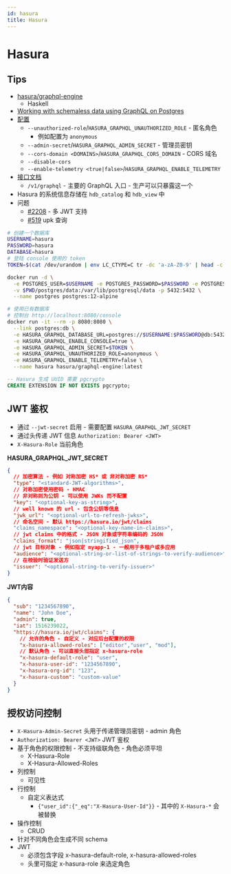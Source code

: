 ```yaml
---
id: hasura
title: Hasura
---
```


# Hasura

## Tips
* [hasura/graphql-engine](https://github.com/hasura/graphql-engine)
  * Haskell
* [Working with schemaless data using GraphQL on Postgres](https://blog.hasura.io/574a1ee2e87f)
* [配置](https://docs.hasura.io/1.0/graphql/manual/deployment/graphql-engine-flags/reference.html)
  * `--unauthorized-role`/`HASURA_GRAPHQL_UNAUTHORIZED_ROLE` - 匿名角色
    * 例如配置为 `anonymous`
  * `--admin-secret`/`HASURA_GRAPHQL_ADMIN_SECRET` - 管理员密钥
  * `--cors-domain <DOMAINS>`/`HASURA_GRAPHQL_CORS_DOMAIN` - CORS 域名
  * `--disable-cors`
  * `--enable-telemetry <true|false>`/`HASURA_GRAPHQL_ENABLE_TELEMETRY`
* [接口文档](https://docs.hasura.io/1.0/graphql/manual/api-reference/index.html)
  * `/v1/graphql` - 主要的 GraphQL 入口 - 生产可以只暴露这一个
* Hasura 的系统信息存储在 `hdb_catalog` 和 `hdb_view` 中
* 问题
  * [#2208](https://github.com/hasura/graphql-engine/issues/2208) - 多 JWT 支持
  * [#519](https://github.com/hasura/graphql-engine/issues/519) upk 查询

```bash
# 创建一个数据库
USERNAME=hasura
PASSWORD=hasura
DATABASE=hasura
# 登陆 console 使用的 token
TOKEN=$(cat /dev/urandom | env LC_CTYPE=C tr -dc 'a-zA-Z0-9' | head -c 32 | tee -)

docker run -d \
  -e POSTGRES_USER=$USERNAME -e POSTGRES_PASSWORD=$PASSWORD -e POSTGRES_DB=$DATABASE \
  -v $PWD/postgres/data:/var/lib/postgresql/data -p 5432:5432 \
  --name postgres postgres:12-alpine

# 使用已有数据库
# 控制台 http://localhost:8080/console
docker run -it --rm -p 8080:8080 \
  --link postgres:db \
  -e HASURA_GRAPHQL_DATABASE_URL=postgres://$USERNAME:$PASSWORD@db:5432/$DATABASE \
  -e HASURA_GRAPHQL_ENABLE_CONSOLE=true \
  -e HASURA_GRAPHQL_ADMIN_SECRET=$TOKEN \
  -e HASURA_GRAPHQL_UNAUTHORIZED_ROLE=anonymous \
  -e HASURA_GRAPHQL_ENABLE_TELEMETRY=false \
  --name hasura hasura/graphql-engine:latest
```

```sql
-- Hasura 生成 UUID 需要 pgcrypto
CREATE EXTENSION IF NOT EXISTS pgcrypto;
```

## JWT 鉴权
* 通过 `--jwt-secret` 启用 - 需要配置 `HASURA_GRAPHQL_JWT_SECRET`
* 通过头传递 JWT 信息 `Authorization: Bearer <JWT>`
* `X-Hasura-Role` 当前角色


__HASURA_GRAPHQL_JWT_SECRET__

```json
{
  // 加密算法 - 例如 对称加密 HS* 或 非对称加密 RS*
  "type": "<standard-JWT-algorithms>",
  // 对称加密使用密码 - HMAC
  // 非对称则为公钥 - 可以使用 JWKs 而不配置
  "key": "<optional-key-as-string>",
  // well known 的 url - 包含公钥等信息
  "jwk_url": "<optional-url-to-refresh-jwks>",
  // 命名空间 - 默认 https://hasura.io/jwt/claims
  "claims_namespace": "<optional-key-name-in-claims>",
  // jwt claims 中的格式 - JSON 对象或字符串编码的 JSON
  "claims_format": "json|stringified_json",
  // jwt 目标对象 - 例如指定 myapp-1 - 一般用于多租户或多应用
  "audience": "<optional-string-or-list-of-strings-to-verify-audience>",
  // 在校验时验证发送方
  "issuer": "<optional-string-to-verify-issuer>"
}
```

__JWT内容__

```json
{
  "sub": "1234567890",
  "name": "John Doe",
  "admin": true,
  "iat": 1516239022,
  "https://hasura.io/jwt/claims": {
    // 允许的角色 - 自定义 - 对应后台配置的权限
    "x-hasura-allowed-roles": ["editor","user", "mod"],
    // 默认角色 - 可以直接头部指定 x-hasura-role
    "x-hasura-default-role": "user",
    "x-hasura-user-id": "1234567890",
    "x-hasura-org-id": "123",
    "x-hasura-custom": "custom-value"
  }
}
```

## 授权访问控制
* `X-Hasura-Admin-Secret` 头用于传递管理员密钥 - admin 角色
* `Authorization: Bearer <JWT>` JWT 鉴权
* 基于角色的权限控制 - 不支持级联角色 - 角色必须平坦
  * X-Hasura-Role
  * X-Hasura-Allowed-Roles
* 列控制
  * 可见性
* 行控制
  * 自定义表达式
    * `{"user_id":{"_eq":"X-Hasura-User-Id"}}` - 其中的 `X-Hasura-*` 会被替换
* 操作控制
  * CRUD
* 针对不同角色会生成不同 schema
* JWT
  * 必须包含字段 x-hasura-default-role, x-hasura-allowed-roles
  * 头里可指定 x-hasura-role 来选定角色
